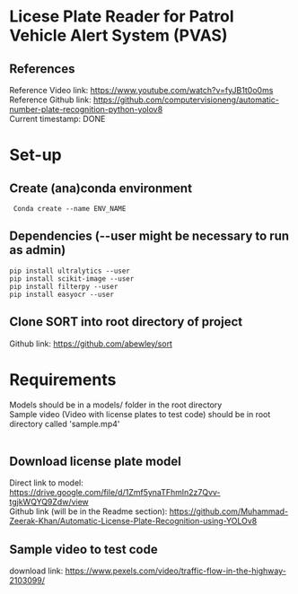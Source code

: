 # Licese Plate Reader for Patrol Vehicle Alert System (PVAS)

## References

Reference Video link: https://www.youtube.com/watch?v=fyJB1t0o0ms <br/>
Reference Github link: https://github.com/computervisioneng/automatic-number-plate-recognition-python-yolov8 <br/>
Current timestamp: DONE <br/>

# Set-up

## Create (ana)conda environment 
```
 Conda create --name ENV_NAME
```

## Dependencies (--user might be necessary to run as admin)
```
pip install ultralytics --user
pip install scikit-image --user
pip install filterpy --user
pip install easyocr --user
```

## Clone SORT into root directory of project
Github link: https://github.com/abewley/sort <br/>


# Requirements
Models should be in a models/ folder in the root directory <br/>
Sample video (Video with license plates to test code) should be in root directory called 'sample.mp4' <br/>
<br/>

## Download license plate model 
Direct link to model: https://drive.google.com/file/d/1Zmf5ynaTFhmln2z7Qvv-tgjkWQYQ9Zdw/view <br/>
Github link (will be in the Readme section): https://github.com/Muhammad-Zeerak-Khan/Automatic-License-Plate-Recognition-using-YOLOv8 <br/>

## Sample video to test code
download link: https://www.pexels.com/video/traffic-flow-in-the-highway-2103099/ <br/>

